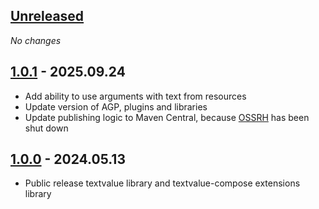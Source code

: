 ## [Unreleased]

*No changes*

## [1.0.1] - 2025.09.24

- Add ability to use arguments with text from resources
- Update version of AGP, plugins and libraries
- Update publishing logic to Maven Central, because [OSSRH](https://central.sonatype.org/pages/ossrh-eol/) has been shut down

## [1.0.0] - 2024.05.13

- Public release textvalue library and textvalue-compose extensions library

[unreleased]: https://github.com/RedMadRobot/TextValue/compare/1.0.1...main
[1.0.1]: https://github.com/RedMadRobot/TextValue/compare/1.0.0...1.0.1
[1.0.0]: https://github.com/RedMadRobot/TextValue/compare/d5d1d9...1.0.0

